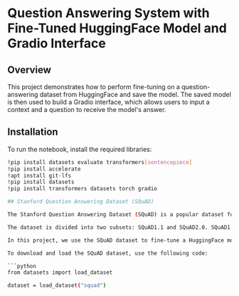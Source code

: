 # Question Answering System with Fine-Tuned HuggingFace Model and Gradio Interface

## Overview

This project demonstrates how to perform fine-tuning on a question-answering dataset from HuggingFace and save the model. The saved model is then used to build a Gradio interface, which allows users to input a context and a question to receive the model's answer.

## Installation

To run the notebook, install the required libraries:

```bash
!pip install datasets evaluate transformers[sentencepiece]
!pip install accelerate
!apt install git-lfs
!pip install datasets
!pip install transformers datasets torch gradio

## Stanford Question Answering Dataset (SQuAD)

The Stanford Question Answering Dataset (SQuAD) is a popular dataset for machine reading comprehension tasks. It consists of questions posed by crowdworkers on a set of Wikipedia articles, where the answer to every question is a segment of text from the corresponding article.

The dataset is divided into two subsets: SQuAD1.1 and SQuAD2.0. SQuAD1.1 contains questions that can be answered based on the provided context, while SQuAD2.0 contains unanswerable questions as well.

In this project, we use the SQuAD dataset to fine-tune a HuggingFace model for question answering, and then use the fine-tuned model to build a Gradio interface for interactive question answering.

To download and load the SQuAD dataset, use the following code:

```python
from datasets import load_dataset

dataset = load_dataset("squad")


